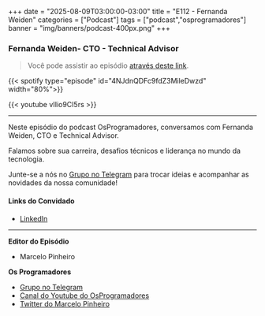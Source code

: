 +++
date = "2025-08-09T03:00:00-03:00"
title = "E112 - Fernanda Weiden"
categories = ["Podcast"]
tags = ["podcast","osprogramadores"]
banner = "img/banners/podcast-400px.png"
+++

### Fernanda Weiden- CTO - Technical Advisor
> Você pode assistir ao episódio [através deste link](https://www.youtube.com/watch?v=vIIio9CI5rs).

{{< spotify type="episode" id="4NJdnQDFc9fdZ3MileDwzd" width="80%">}}

{{< youtube vIIio9CI5rs >}}

___

Neste episódio do podcast OsProgramadores, conversamos com Fernanda Weiden, CTO e Technical Advisor.

Falamos sobre sua carreira, desafios técnicos e liderança no mundo da tecnologia.

Junte-se a nós no [Grupo no Telegram](https://t.me/osprogramadores) para trocar ideias e acompanhar as novidades da nossa comunidade!

#### Links do Convidado

* [LinkedIn](https://www.linkedin.com/in/nandaweiden/)
___


**Editor do Episódio**

- Marcelo Pinheiro

**Os Programadores**

- [Grupo no Telegram](https://t.me/osprogramadores)
- [Canal do Youtube do OsProgramadores](https://www.youtube.com/channel/UCt_YNYGl6K5yNXlXEQDdwWg?view_as=subscriber)
- [Twitter do Marcelo Pinheiro](https://twitter.com/mpinheir)
